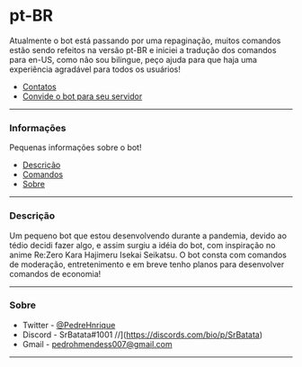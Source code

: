 # pt-BR
Atualmente o bot está passando por uma repaginação, muitos comandos estão sendo refeitos na versão pt-BR e iniciei a tradução dos comandos para en-US, como não sou bilingue, peço ajuda para que haja uma experiência agradável para todos os usuários!
- [Contatos](#sobre)
- [Convide o bot para seu servidor](https://discord.com/api/oauth2/authorize?client_id=705547264537657465&permissions=8&scope=bot%20applications.commands)

---

### Informações
Pequenas informações sobre o bot!

- [Descrição](#descrição)
- [Comandos](#comandos-pt-br)
- [Sobre](#sobre)

---

### Descrição
Um pequeno bot que estou desenvolvendo durante a pandemia, devido ao tédio decidi fazer algo, e assim surgiu a idéia do bot, com inspiração no anime Re:Zero Kara Hajimeru Isekai Seikatsu.
O bot consta com comandos de moderação, entretenimento e em breve tenho planos para desenvolver comandos de economia!

---

### Sobre
- Twitter - [@PedreHnrique](https://twitter.com/PedreHnrique)
- Discord - SrBatata#1001 //](https://discords.com/bio/p/SrBatata)
- Gmail - pedrohmendess007@gmail.com

---

